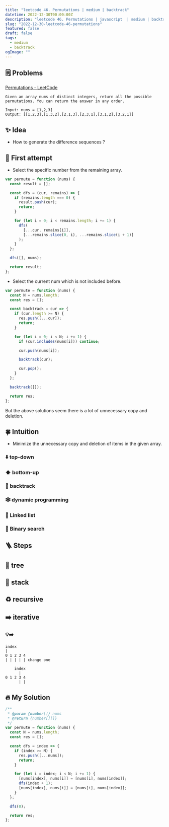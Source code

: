 ```yaml
---
title: "leetcode 46. Permutations | medium | backtrack"
datetime: 2022-12-30T00:00:00Z
description: "leetcode 46. Permutations | javascript  | medium | backtrack"
slug: "2022-12-30-leetcode-46-permutations"
featured: false
draft: false
tags:
  - medium
  - backtrack
ogImage: ""
---
```


## 🗒️ Problems

[Permutations - LeetCode](https://leetcode.com/problems/permutations/)

```
Given an array nums of distinct integers, return all the possible permutations. You can return the answer in any order.
```

```
Input: nums = [1,2,3]
Output: [[1,2,3],[1,3,2],[2,1,3],[2,3,1],[3,1,2],[3,2,1]]
```

## ✨ Idea

- How to generate the difference sequences ?

## 🤔 First attempt

- Select the specific number from the remaining array.

```javascript
var permute = function (nums) {
  const result = [];

  const dfs = (cur, remains) => {
    if (remains.length === 0) {
      result.push(cur);
      return;
    }

    for (let i = 0; i < remains.length; i += 1) {
      dfs(
        [...cur, remains[i]],
        [...remains.slice(0, i), ...remains.slice(i + 1)]
      );
    }
  };

  dfs([], nums);

  return result;
};
```

- Select the current num which is not included before.

```javascript
var permute = function (nums) {
  const N = nums.length;
  const res = [];

  const backtrack = cur => {
    if (cur.length >= N) {
      res.push([...cur]);
      return;
    }

    for (let i = 0; i < N; i += 1) {
      if (cur.includes(nums[i])) continue;

      cur.push(nums[i]);

      backtrack(cur);

      cur.pop();
    }
  };

  backtrack([]);

  return res;
};
```

But the above solutions seem there is a lot of unnecessary copy and deletion.

## 🍀 Intuition

- Minimize the unnecessary copy and deletion of items in the given array.

### ⬇️ top-down

### ⬆️ bottom-up

### 🔀 backtrack

### 🕸️ dynamic programming

### 🔗 Linked list

### 📏 Binary search

## 🪜 Steps

## 🌲 tree

## 🥞 stack

## ♻️ recursive

## ➡️ iterative

### 💡➡️

```
index
|
0 1 2 3 4
| | | | | change one

    index
      |
0 1 2 3 4
      | |
```

## 🔥 My Solution

```javascript
/**
 * @param {number[]} nums
 * @return {number[][]}
 */
var permute = function (nums) {
  const N = nums.length;
  const res = [];

  const dfs = index => {
    if (index >= N) {
      res.push([...nums]);
      return;
    }

    for (let i = index; i < N; i += 1) {
      [nums[index], nums[i]] = [nums[i], nums[index]];
      dfs(index + 1);
      [nums[index], nums[i]] = [nums[i], nums[index]];
    }
  };

  dfs(0);

  return res;
};
```

